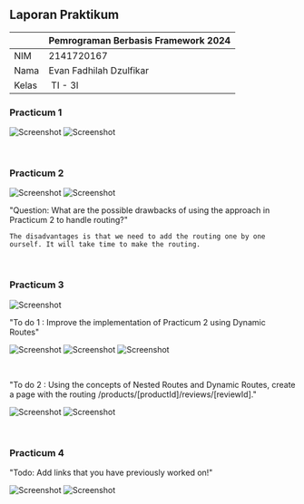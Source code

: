 ## Laporan Praktikum

|  | Pemrograman Berbasis Framework 2024 |
|--|--|
| NIM |  2141720167|
| Nama |  Evan Fadhilah Dzulfikar |
| Kelas | TI - 3I |


### Practicum 1

![Screenshot](src/app/images/01.png)
![Screenshot](src/app/images/01.1.png)

<br />

### Practicum 2

![Screenshot](src/app/images/02.png)
![Screenshot](src/app/images/02.1.png)

"Question: What are the possible drawbacks of using the approach in Practicum 2 to handle routing?"

    The disadvantages is that we need to add the routing one by one ourself. It will take time to make the routing.

<br />

### Practicum 3

![Screenshot](src/app/images/03.png)

"To do 1 : Improve the implementation of Practicum 2 using Dynamic Routes"

![Screenshot](src/app/images/03.1.png)
![Screenshot](src/app/images/03.2.png)
![Screenshot](src/app/images/03.3.png)

<br />

"To do 2 : Using the concepts of Nested Routes and Dynamic Routes, create a page with the routing /products/[productId]/reviews/[reviewId]."

![Screenshot](src/app/images/03.4.png)
![Screenshot](src/app/images/03.5.png)

<br />

### Practicum 4

"Todo: Add links that you have previously worked on!"

![Screenshot](src/app/images/04.png)
![Screenshot](src/app/images/04.1.png)

<br />